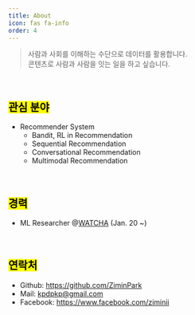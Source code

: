 ```yaml
---
title: About
icon: fas fa-info
order: 4
---
```


>사람과 사회를 이해하는 수단으로 데이터를 활용합니다.<br>
>콘텐츠로 사람과 사람을 잇는 일을 하고 싶습니다.

<br>

## <mark>관심 분야</mark>

- Recommender System
    - Bandit, RL in Recommendation
    - Sequential Recommendation
    - Conversational Recommendation
    - Multimodal Recommendation

<br>

## <mark>경력</mark>
- ML Researcher @<a href="https://watcha.com/">WATCHA</a> (Jan. 20 ~)

<br>

## <mark>연락처</mark>
- Github: https://github.com/ZiminPark
- Mail: kpdpkp@gmail.com
- Facebook: https://www.facebook.com/ziminii


